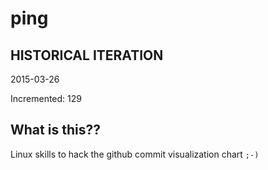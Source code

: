# ping

## HISTORICAL ITERATION
2015-03-26

Incremented: 129

## What is this?? 
Linux skills to hack the github commit visualization chart `;-)`
